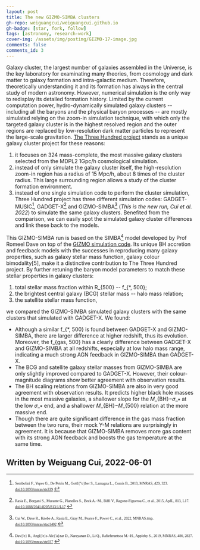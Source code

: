 ```yaml
---
layout: post
title: The new GIZMO-SIMBA clusters
gh-repo: weiguangcui/weiguangcui.github.io
gh-badge: [star, fork, follow]
tags: [astronomy, research-work]
cover-img: /assets/img/postimg/GIZMO-17-image.jpg
comments: false
comments_id: 3
---
```


Galaxy cluster, the largest number of galaxies assembled in the Universe, is the key laboratory for examinating many theories, from cosmology and dark matter to galaxy formation and intra-galactic medium. Therefore, theoretically understanding it and its formation has always in the central study of modern astronomy. However, numerical simulation is the only way to redisplay its detailed formation history. Limited by the current computation power, hydro-dynamically simulated galaxy clusters -- including all the baryons and the physical baryon processes -- are mostly simulated relying on the zoom-in simulation technique, with which only the targeted galaxy cluster is in the highest resolved region and the outer regions are replaced by low-resolution dark matter particles to represent the large-scale gravitation. [The Three Hundred project](https://the300-project.org) stands as a unique galaxy cluster project for these reasons:
1. it focuses on 324 mass-complete, the most massive galaxy clusters selected from the MDPL2 1Gpc/h cosmological simulation. 
2. instead of only simulate the galaxy cluster itself, the high-resolution zoom-in region has a radius of 15 Mpc/h, about 8 times of the cluster radius. This large surrounding region allows a study of the cluster formation environment.
3. instead of one single simulation code to perform the cluster simulation, Three Hundred project has three different simulation codes: GADGET-MUSIC[^1], GADGET-X[^2] and GIZMO-SIMBA[^3] (*This is the new run, Cui et al. 2022*) to simulate the same galaxy clusters. Benefited from the comparison, we can easily spot the simulated galaxy cluster differences and link these back to the models.

This GIZMO-SIMBA run is based on the SIMBA[^4] model developed by Prof Romeel Dave on top of the [GIZMO simulation code](http://www.tapir.caltech.edu/~phopkins/Site/GIZMO.html). Its unique BH accretion and feedback models with the successes in reproducing many galaxy properties, such as galaxy stellar mass function, galaxy colour bimodality[5], make it a distinctive contribution to The Three Hundred project. By further retuning the baryon model parameters to match these stellar properties in galaxy clusters: 
1. total stellar mass fraction within R_{500} -- f_{*, 500};
2. the brightest central galaxy (BCG) stellar mass -- halo mass relation;
3. the satellite stellar mass function,

we compared the GIZMO-SIMBA simulated galaxy clusters with the same clusters that simulated with GADGET-X. We found:
- Although a similar f_{*, 500} is found between GADGET-X and GIZMO-SIMBA, there are larger difference at higher redshift, thus its evolution. Moreover, the f_{gas, 500} has a clearly difference between GADGET-X and GIZMO-SIMBA at all redshifts, especially at low halo mass range, indicating a much strong AGN feedback in GIZMO-SIMBA than GADGET-X. 
- The BCG and satellite galaxy stellar masses from GIZMO-SIMBA are only slightly improved compared to GADGET-X. However, their colour-magnitude diagrams show better agreement with observation results.
- The BH scaling relations from GIZMO-SIMBA are also in very good agreement with observation results. It predicts higher black hole masses in the most massive galaxies, a shallower slope for the 𝑀_{BH}−𝜎_∗ at the low 𝜎_∗ end, and a shallower 𝑀_{BH}−𝑀_{500} relation at the more massive end.
- Though there are quite significant difference in the gas mass fraction between the two runs, their mock Y-M relations are surprisingly in agreement. It is because that GIZMO-SIMBA removes more gas content with its strong AGN feedback and boosts the gas temperature at the same time.

Written by Weiguang Cui, 2022-06-01
--------

[^1]: <span style="font-family:Papyrus; font-size:0.7em;"> Sembolini F., Yepes G., De Petris M., Gottl{\"o}ber S., Lamagna L., Comis B., 2013, MNRAS, 429, 323. [doi:10.1093/mnras/sts339](doi:10.1093/mnras/sts339) </span>
[^2]: <span style="font-family:Papyrus; font-size:0.7em;"> Rasia E., Borgani S., Murante G., Planelles S., Beck A.~M., Biffi V., Ragone-Figueroa C., et al., 2015, ApJL, 813, L17. [doi:10.1088/2041-8205/813/1/L17](doi:10.1088/2041-8205/813/1/L17) </span>
[^3]: <span style="font-family:Papyrus; font-size:0.7em;"> Cui W., Dave R., Knebe A., Rasia E., Gray M., Pearce F., Power C., et al., 2022, MNRAS.tmp. [doi:10.1093/mnras/stac1402](doi:10.1093/mnras/stac1402) </span>
[^4]: <span style="font-family:Papyrus; font-size:0.7em;"> Dav{\'e} R., Angl{\'e}s-Alc{\'a}zar D., Narayanan D., Li Q., Rafieferantsoa M.~H., Appleby S., 2019, MNRAS, 486, 2827. [doi:10.1093/mnras/stz937](doi:10.1093/mnras/stz937) </span>
